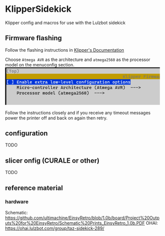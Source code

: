 # KlipperSidekick
Klipper config and macros for use with the Lulzbot sidekick

## Firmware flashing
Follow the flashing instructions in [Klipper's Documentation](https://www.klipper3d.org/Installation.html)

Choose `Atmega AVR` as the architecture and `atmega2560` as the processor model on the menuconfig section.
![alt text](images/readme/01-menuconfig.png)

Follow the instructions closely and if you receive any timeout messages power the printer off and back on again then retry.

## configuration
TODO

## slicer onfig (CURALE or other)
TODO

## reference material
### hardware
Schematic: https://github.com/ultimachine/EinsyRetro/blob/1.0b/board/Project%20Outputs%20for%20EinsyRetro/Schematic%20Prints_EinsyRetro_1.0b.PDF
OHAI: https://ohai.lulzbot.com/group/taz-sidekick-289/